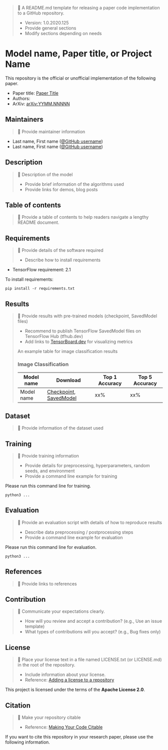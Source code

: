 > :memo: A README.md template for releasing a paper code implementation to a GitHub repository.  
> * Version: 1.0.2020.125  
> * Provide general sections  
> * Modify sections depending on needs  

# Model name, Paper title, or Project Name

This repository is the official or unofficial implementation of the following paper.

* Paper title: [Paper Title](https://arxiv.org/abs/YYMM.NNNNN)
* Authors:  
* ArXiv: [arXiv:YYMM.NNNNN](https://arxiv.org/abs/YYMM.NNNNN)

## Maintainers

> :memo: Provide maintainer information  

* Last name, First name ([@GitHub username](https://github.com/username))
* Last name, First name ([@GitHub username](https://github.com/username))

## Description

> :memo: Description of the model  
> * Provide brief information of the algorithms used  
> * Provide links for demos, blog posts  

## Table of contents

> :memo: Provide a table of contents to help readers navigate a lengthy README document.

## Requirements

> :memo: Provide details of the software required  
> * Describe how to install requirements  

* TensorFlow requirement: 2.1

To install requirements:

```setup
pip install -r requirements.txt
```

## Results

> :memo: Provide results with pre-trained models (checkpoint, SavedModel files)  
> * Recommend to publish TensorFlow SavedModel files on TensorFlow Hub (tfhub.dev)  
> * Add links to [TensorBoard.dev](https://tensorboard.dev/) for visualizing metrics  
>  
> An example table for image classification results  
> ### Image Classification  
>  
> | Model name | Download | Top 1 Accuracy | Top 5 Accuracy |  
> |------------|----------|----------------|----------------|  
> | Model name | [Checkpoint](https://drive.google.com/...), [SavedModel](https://tfhub.dev/...) | xx% | xx% |  

## Dataset

> :memo: Provide information of the dataset used  

## Training

> :memo: Provide training information  
> * Provide details for preprocessing, hyperparameters, random seeds, and environment  
> * Provide a command line example for training  

Please run this command line for training.

```shell
python3 ...
```

## Evaluation

> :memo: Provide an evaluation script with details of how to reproduce results  
>  
> * Describe data preprocessing / postprocessing steps  
> * Provide a command line example for evaluation  

Please run this command line for evaluation.

```shell
python3 ...
```

## References

> :memo: Provide links to references  

## Contribution

> :memo: Communicate your expectations clearly.  
>  
> * How will you review and accept a contribution? (e.g., Use an issue template)  
> * What types of contributions will you accept? (e.g., Bug fixes only)  

## License

> :memo: Place your license text in a file named LICENSE.txt (or LICENSE.md) in the root of the repository.  
>  
> * Include information about your license.  
> * Reference: [Adding a license to a repository](https://help.github.com/en/github/building-a-strong-community/adding-a-license-to-a-repository)  

This project is licensed under the terms of the **Apache License 2.0**.

## Citation

> :memo: Make your repository citable  
>  
> * Reference: [Making Your Code Citable](https://guides.github.com/activities/citable-code/)  

If you want to cite this repository in your research paper, please use the following information.

